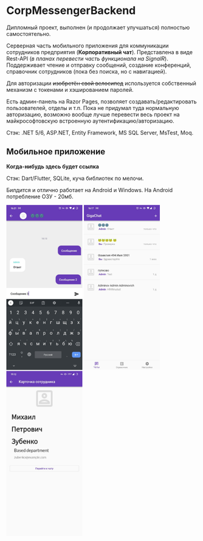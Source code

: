 CorpMessengerBackend
=======
Дипломный проект, выполнен (и продолжает улучшаться) полностью самостоятельно.

Серверная часть мобильного приложения для коммуникации сотрудников предприятия (**Корпоративный чат**).
Представлена в виде Rest-API (*в планах перевести часть функционала на SignalR*).
Поддерживает чтение и отправку сообщений, создание конференций, справочник сотрудников (пока без поиска, но с навигацией).

Для авторизации ~~изобретён свой велосипед~~ используется собственный механизм с токенами и хэшированием паролей.

Есть админ-панель на Razor Pages, позволяет создавать/редактировать пользователей, отделы и т.п. Пока не придумал туда нормальную авторизацию, возможно вообще лучше перевести весь проект на майкрософтовскую встроенную аутентификацию/авторизацию.

Стэк: .NET 5/6, ASP.NET, Entity Framework, MS SQL Server, MsTest, Moq.


## Мобильное приложение

**Когда-нибудь здесь будет ссылка**

Стэк: Dart/Flutter, SQLite, куча библиотек по мелочи.

Билдится и отлично работает на Android и Windows. На Android потребление ОЗУ - 20мб.

<img src="./images/pic_1.jpg" alt="drawing" width="200"/>
<img src="./images/pic_2.jpg" alt="drawing" width="200"/>
<img src="./images/pic_3.jpg" alt="drawing" width="200"/>